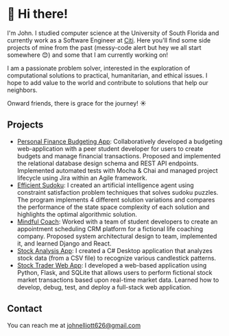 # 👋 Hi there!
I'm John. I studied computer science at the University of South Florida and currently work as a Software Engineer at [Citi](https://www.citi.com/). Here you'll find some side projects of mine from the past (messy-code alert but hey we all start somewhere 😊) and some that I am currently working on!

I am a passionate problem solver, interested in the exploration of computational solutions to practical, humanitarian, and ethical issues. I hope to add value to the world and contribute to solutions that help our neighbors. 

Onward friends, there is grace for the journey! ☀️

## Projects
- [Personal Finance Budgeting App](https://github.com/money-solutions/budget-app):
Collaboratively developed a budgeting web-application with a peer student developer for users to create budgets and manage financial transactions. Proposed and implemented the relational database design schema and REST API endpoints. Implemented automated tests with Mocha & Chai and managed project lifecycle using Jira within an Agile framework.
- [Efficient Sudoku](https://github.com/johnelliott626/sudoku):
I created an artificial intelligence agent using constraint satisfaction problem techniques that solves sudoku puzzles. The program implements 4 different solution variations and compares the performance of the state space complexity of each solution and highlights the optimal algorithmic solution.
- [Mindful Coach](https://github.com/SWE-JacksonTeam/MindfulCoach):
Worked with a team of student developers to create an appointment scheduling CRM platform for a fictional life coaching company. Proposed system architectural design to team, implemented it, and learned Django and React.
- [Stock Analysis App](https://github.com/johnelliott626/stock-analysis):
I created a C# Desktop application that analyzes stock data (from a CSV file) to recognize various candlestick patterns. 
- [Stock Trader Web App](https://github.com/johnelliott626/stock-trader): 
I developed a web-based application using Python, Flask, and SQLite that allows users to perform fictional stock market transactions based upon real-time market data. Learned how to develop, debug, test, and deploy a full-stack web
application.

## Contact
You can reach me at johnelliott626@gmail.com
